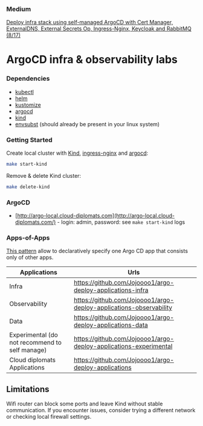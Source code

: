 ### Medium

[Deploy infra stack using self-managed ArgoCD with Cert Manager, ExternalDNS, External Secrets Op, Ingress-Nginx, Keycloak and RabbitMQ (8/17)](https://medium.com/@jojoooo/deploy-infra-stack-using-self-managed-argocd-with-cert-manager-externaldns-external-secrets-op-640fe8c1587b)

# ArgoCD infra & observability labs

### Dependencies

* [kubectl](https://kubernetes.io/docs/tasks/tools)
* [helm](https://helm.sh/docs/intro/install)
* [kustomize](https://kubectl.docs.kubernetes.io/installation/kustomize)
* [argocd](https://argo-cd.readthedocs.io/en/stable/cli_installation)
* [kind](https://kind.sigs.k8s.io/docs/user/quick-start/#installation)
* [envsubst](https://www.baeldung.com/linux/envsubst-command) (should already be present in your linux system)

### Getting Started

Create local cluster with [Kind](https://kind.sigs.k8s.io/), [ingress-nginx](https://kubernetes.github.io/ingress-nginx) and [argocd](https://argo-cd.readthedocs.io/en/stable):

```bash
make start-kind
```

Remove & delete Kind cluster:

```bash
make delete-kind
```

### ArgoCD

* [http://argo-local.cloud-diplomats.com](http://argo-local.cloud-diplomats.com/) - login: admin, password: see `make start-kind` logs

### Apps-of-Apps

[This pattern](https://argo-cd.readthedocs.io/en/stable/operator-manual/cluster-bootstrapping/#app-of-apps-pattern) allow to declaratively specify one Argo CD app that consists only of other apps.

| Applications  | Urls |
| ------------- | ------------- |
| Infra | <https://github.com/Jojoooo1/argo-deploy-applications-infra> |
| Observability | <https://github.com/Jojoooo1/argo-deploy-applications-observability> |
| Data  | <https://github.com/Jojoooo1/argo-deploy-applications-data>  |
| Experimental (do not recommend to self manage)  | <https://github.com/Jojoooo1/argo-deploy-applications-experimental>  |
| Cloud diplomats Applications | <https://github.com/Jojoooo1/argo-deploy-applications> |

## Limitations

Wifi router can block some ports and leave Kind without stable communication. If you encounter issues, consider trying a different network or checking local firewall settings.
